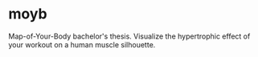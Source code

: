 # moyb
Map-of-Your-Body bachelor's thesis. Visualize the hypertrophic effect of your workout on a human muscle silhouette.

